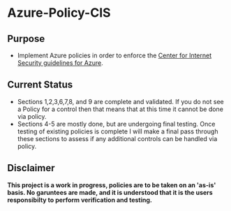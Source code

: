 # Azure-Policy-CIS
## Purpose
- Implement Azure policies in order to enforce the [Center for Internet Security guidelines for Azure](https://www.cisecurity.org/benchmark/azure/ "CIS Link").

## Current Status
- Sections 1,2,3,6,7,8, and 9 are complete and validated. If you do not see a Policy for a control then that means that at this time it cannot be done via policy.
- Sections 4-5 are mostly done, but are undergoing final testing. Once testing of existing policies is complete I will make a final pass through these sections to assess if any additional controls can be handled via policy.

## Disclaimer
**This project is a work in progress, policies are to be taken on an 'as-is' basis. No garuntees are made, and it is understood that it is the users responsibilty to perform verification and testing.**